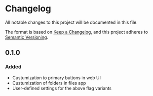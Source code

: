# Changelog

All notable changes to this project will be documented in this file.

The format is based on [Keep a Changelog](https://keepachangelog.com/en/1.1.0/),
and this project adheres to [Semantic Versioning](https://semver.org/spec/v2.0.0.html).

## 0.1.0

### Added

- Custumization to primary buttons in web UI
- Custumization of folders in files app
- User-defined settings for the above flag variants
